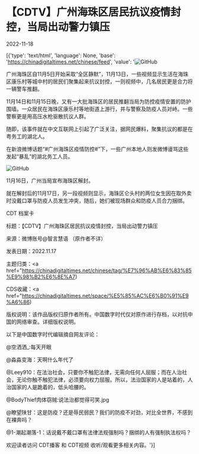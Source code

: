 # 【CDTV】广州海珠区居民抗议疫情封控，当局出动警力镇压

2022-11-18

[{'type': 'text/html', 'language': None, 'base': 'https://chinadigitaltimes.net/chinese/feed', 'value': '![GitHub](https://chinadigitaltimes.net/chinese/files/2022/11/截屏2022-11-17-23.09.30.png)

广州海珠区自11月5日开始采取“全区静默”，11月13日，一些视频显示生活在海珠区康乐村等城中村的居民们聚集起来抗议封控，一则视频中，几名居民更是合力将一辆警车推翻。

11月14日和11月15日晚，又有一大批海珠区的居民推翻当局为防控疫情安置的防护围墙。一众居民在海珠区康乐村等地街道上游行，并与警察及防疫人员对峙。一些警察更是用高压水枪驱散抗议人群。

随即，该事件就在中文互联网上引起了广泛关注，据网民爆料，聚集抗议的都是在粤务工的湖北人。

在新浪微博话题“#广州海珠区疫情防控#”下，一些广州本地人则发微博谩骂这些发起“暴乱”的湖北务工人员。

![GitHub](https://chinadigitaltimes.net/chinese/files/2022/11/截屏2022-11-18-00.05.33.png)

11月16日，广州当局宣布海珠区解封。

就在解封后的11月17日，另一段视频则显示，海珠区仑头村的两位女生因在取外卖时没戴口罩与防疫人员发生冲突，随后，她们被现场群众和防疫人员合力捆绑。



CDT 档案卡

标题：【CDTV】广州海珠区居民抗议疫情封控，当局出动警力镇压

来源：微博账号@智言慧语 （原作者不详）

发表日期：2022.11.17

主题归类：<a href="https://chinadigitaltimes.net/chinese/tag/%E7%96%AB%E6%83%85%E9%98%B2%E6%8E%A7)

CDS收藏：<a href="https://chinadigitaltimes.net/space/%E5%85%AC%E6%B0%91%E9%A6%86)

版权说明：该作品版权归原作者所有。中国数字时代仅对原作进行存档，以对抗中国的网络审查。详细版权说明。





以下是中国数字时代编辑摘自网友评论：



@空洒洒_:每天开眼

@淼淼变海：天啊什么年代了

@Leey910：在法治社会，只要你不触犯法律，无需向任何人屈服；而在人治社会，无论你触不触犯法律，必须要向权力屈服。所以，法治国家的人是站着的，人治国家的人是跪着的，低头哈腰的。

@BodyThief肉体窃贼:说法治都觉得可笑.jpg

@瞭望陕甘：这是防疫？还是辱民弱民？我们的防疫不对劲，对比全世界，不感到在裸奔吗？

@1-潮起潮落-1：话说戴不戴口罩有法律法规强制吗？捆绑的人有强制执法权吗？



欢迎读者访问 CDT播客 和 CDT视频 收听/观看更多相关内容。'}]